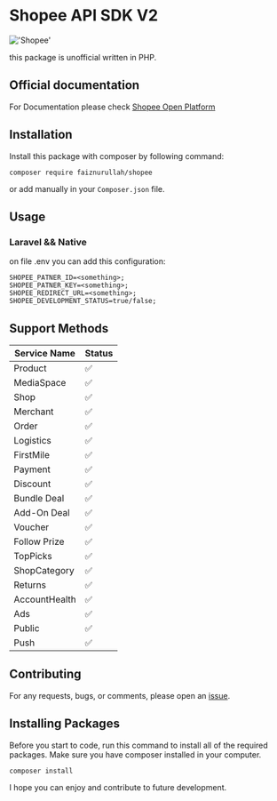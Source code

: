 # Shopee API SDK V2

 !['Shopee'](https://i.ibb.co.com/XSsTPkm/Laravel-Shopee-API-SDK-removebg-preview.png)
 
this package is unofficial written in PHP.

## Official documentation
For Documentation please check [Shopee Open Platform](https://open.shopee.com/developer-guide/4)

## Installation
Install this package with composer by following command:
```
composer require faiznurullah/shopee
```
or add manually in your ```Composer.json``` file.

## Usage 
### Laravel && Native
on file .env you can add this configuration:
```
SHOPEE_PATNER_ID=<something>;
SHOPEE_PATNER_KEY=<something>;
SHOPEE_REDIRECT_URL=<something>;
SHOPEE_DEVELOPMENT_STATUS=true/false;
```
## Support Methods

| Service Name  | Status |
| ------------- | --- |
| Product       | ✅ |
| MediaSpace       |✅ |
| Shop      | ✅ |
| Merchant       | ✅ |
| Order       | ✅ |
| Logistics       | ✅ |
| FirstMile       | ✅ |
| Payment       | ✅ |
| Discount      | ✅ |
| Bundle Deal   | ✅ |
| Add-On Deal   | ✅ |
| Voucher       | ✅ |
| Follow Prize  | ✅ |
| TopPicks      | ✅ |
| ShopCategory  | ✅ |
| Returns       | ✅ |
| AccountHealth | ✅ |
| Ads  | ✅ |
| Public   | ✅ |
| Push   | ✅ |



## Contributing
For any requests, bugs, or comments, please open an [issue](https://github.com/Faiznurullah/shopee/issues).

## Installing Packages
Before you start to code, run this command to install all of the required packages. Make sure you have composer installed in your computer.
```
composer install
```
I hope you can enjoy and contribute to future development.
